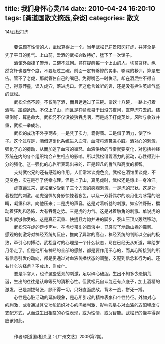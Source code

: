 title: 我们身怀心灵/14
date: 2010-04-24 16:20:10
tags: [龚道国散文摘选,杂谈]
categories: 散文
---
 <p style="Line-HeiGHT: 19pt; TexT-inDenT: 0cm; MArGin: 0cm 0cm 0pt; BACKGroUnD: none transparent scroll repeat 0% 0%; mso-char-indent-count: 0; punctuation-wrap: simple"> 14/武松打虎</p> 
 <p style="Line-HeiGHT: 19pt; TexT-inDenT: 21.4pt; MArGin: 0cm 0cm 0pt; BACKGroUnD: none transparent scroll repeat 0% 0%; punctuation-wrap: simple"> &nbsp;</p> 
<!-- more --><p style="Line-HeiGHT: 19pt; TexT-inDenT: 21.4pt; MArGin: 0cm 0cm 0pt; BACKGroUnD: none transparent scroll repeat 0% 0%; punctuation-wrap: simple">  要说颇有性情的人，武松算得上一个。当年武松兄在景阳冈打虎，并非全是凭了平日的勇气。上山前，爱酒的武松兴致特好，猛下了一次馆子。</p> 
 <p style="Line-HeiGHT: 19pt; TexT-inDenT: 21.4pt; MArGin: 0cm 0cm 0pt; BACKGroUnD: none transparent scroll repeat 0% 0%; punctuation-wrap: simple">  酒馆外面挂了警示，三碗不过冈。意在提醒每一个上山的人，切莫贪杯。纵然贪杯也要守个度，不要超过三碗。前面一定有够惨的实事，够深的教训，算是忠告。管不了老虎，那就管住自己的嘴巴。免得嘴巴一时快活，却在酒后控不得自己，得意莽撞，误入虎穴，落进虎口。但这危言耸听的话，还是没有拦住英雄气盛的武松。</p> 
 <p style="Line-HeiGHT: 19pt; TexT-inDenT: 21.4pt; MArGin: 0cm 0cm 0pt; mso-char-indent-count: 2.0; punctuation-wrap: simple">  武松全然不顾。不仅喝了酒，而且远远过了三碗。豪饮十八碗，一路上打着酒嗝，踉踉跄跄。不仅上了山，而且是在猛虎易于出没的夜间，直奔虎穴去的。结果倒好，算是命大。武松兄不仅没被狼吞虎咽，而是成了打虎英雄。风险与收效并重，武松一举成名。</p> 
 <p style="Line-HeiGHT: 19pt; TexT-inDenT: 21.4pt; MArGin: 0cm 0cm 0pt; mso-char-indent-count: 2.0; punctuation-wrap: simple">  武松的成功不外乎两条。一是凭了实力，霸得蛮。二是借了酒力，使了性子。这个过程是，酒借道消化系统进入血液，血液将酒带进心脏。酒对心的刺激，强化了心的搏动，从而加速了血液的循环。血液供给的节奏就要变化，对包括神经系统在内的各个组织均会产生相应的影响。所以武松借着酒力的驱动，心性得到十分的强化。这一强化的心性所表现出来的，正是超凡的勇气和高度的机智。</p> 
 <p style="Line-HeiGHT: 19pt; TexT-inDenT: 21.4pt; MArGin: 0cm 0cm 0pt; mso-char-indent-count: 2.0; punctuation-wrap: simple">  支持武松兄的还有感观的作用。人们常常谈虎色变。武松在酒馆里谈虎，不见变色，实在是存了侥幸心理。但是上了山，真见虎时，武松还是惊出一身冷汗。</p> 
 <p style="Line-HeiGHT: 19pt; TexT-inDenT: 21.4pt; MArGin: 0cm 0cm 0pt; mso-char-indent-count: 2.0; punctuation-wrap: simple">  虎直逼过来，武松至少受到了三个方面的感观刺激，一是虎的形状。这是对着视觉的刺激。老虎强悍的身影惊悚着夜色，以及一双将偶尔的淡月化为冰霜的眼睛，凝重和冷，向他压来；二是虎的声音。这是对着听觉的刺激。如宏钟野鼓，擂动着狂乱和恐怖，大有吞荒之势。三是虎的力气。这是对着触角的刺激。单说虎的脚步就够你受的。这是真正沉重、快捷且力韵并进的脚步，泰山压顶又轰然移动。</p> 
 <p style="Line-HeiGHT: 19pt; TexT-inDenT: 21.4pt; MArGin: 0cm 0cm 0pt; mso-char-indent-count: 2.0; punctuation-wrap: simple">  武松兄在虎的足步声中，在虎步带出的风浪中，已感应了地动山摇的震颤。感观的刺激将对神经系统的反应，推向了异常的高点，神经系统的判断以空前的极致，牵引心的搏动。武松当时的心理是一个什么状态，现在已经无从知道，早给岁月带走了。但是他所有神经的全部的感触，都是要作用于心的，而其心所接到的所有信息引发的动向，都是要通过对血液传播状态的调整，支配到信念和行为的。还有什么选择呢？不成功，则成仁。</p> 
 <p style="Line-HeiGHT: 19pt; TexT-inDenT: 21.4pt; MArGin: 0cm 0cm 0pt; mso-char-indent-count: 2.0; punctuation-wrap: simple">  要是平常人，也许这些感观的刺激，足以碎心破胆，生出不知多少恐惧荒诞，生出的往往是认命等死的消积心性。但武松兄自认为还有点底子，加上酒精的激发，已是剑拔弩张，顾不得一切，只好直面虎敌，背水一战，拼死一搏。</p> 
 <p style="Line-HeiGHT: 19pt; TexT-inDenT: 21.4pt; MArGin: 0cm 0cm 0pt; mso-char-indent-count: 2.0; punctuation-wrap: simple">  心性是心脏活动的延伸现象，是心所引起的精神表象和个性特征。外物对心的刺激，或者通过其它功能组织对心的间接刺激，影响的是心对血液的支配程度与支配方式，从而滋生出相应的心性表现，或为性情，或为智能。武松兄的侥幸得逞应该如此。</p> 
 <p style="Line-HeiGHT: 19pt; TexT-inDenT: 21.4pt; MArGin: 0cm 0cm 0pt; mso-char-indent-count: 2.0; punctuation-wrap: simple"> &nbsp;</p> 
 <p style="Line-HeiGHT: 19pt; TexT-inDenT: 21.4pt; MArGin: 0cm 0cm 0pt; mso-char-indent-count: 2.0; punctuation-wrap: simple">  作者/龚道国/相关见：《广州文艺》2009第2期。</p> 
